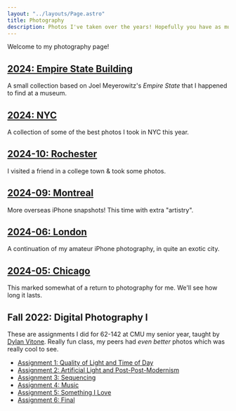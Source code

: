 ```yaml
---
layout: "../layouts/Page.astro"
title: Photography
description: Photos I've taken over the years! Hopefully you have as much fun looking at them as I had fun taking them!
---
```


Welcome to my photography page!

## [2024: Empire State Building](/photography/2024-empire-state.html)

A small collection based on Joel Meyerowitz's _Empire State_ that I happened to find at a museum.

## [2024: NYC](/photography/2024-nyc.html)

A collection of some of the best photos I took in NYC this year.

## [2024-10: Rochester](/photography/2024-10-rochester.html)

I visited a friend in a college town & took some photos.

## [2024-09: Montreal](/photography/2024-09-montreal.html)

More overseas iPhone snapshots! This time with extra "artistry".

## [2024-06: London](/photography/2024-06-london.html)

A continuation of my amateur iPhone photography, in quite an exotic city.

## [2024-05: Chicago](/photography/2024-05-chicago.html)

This marked somewhat of a return to photography for me. We'll see how long it lasts.

## Fall 2022: Digital Photography I

These are assignments I did for 62-142 at CMU my senior year, taught by [Dylan Vitone](https://www.dylanvitone.com/). Really fun class, my peers had _even better_ photos which was really cool to see.

- [Assignment 1: Quality of Light and Time of Day](/photography/f22-a1.html)
- [Assignment 2: Artificial Light and Post-Post-Modernism](/photography/f22-a2.html)
- [Assignment 3: Sequencing](/photography/f22-a3.html)
- [Assignment 4: Music](/photography/f22-a4.html)
- [Assignment 5: Something I Love](/photography/f22-a5.html)
- [Assignment 6: Final](/photography/f22-a6.html)
